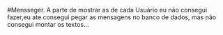 #Mensseger.
A parte de  mostrar as de cada Usuário eu não consegui fazer,eu ate consegui pegar as mensagens no banco de dados, mas não consegui montar  os textos...
